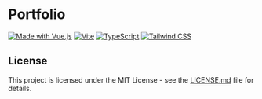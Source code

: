 # Portfolio
[![Made with Vue.js](https://img.shields.io/badge/Made%20with-Vue.js-42b883?style=flat-square&logo=vue.js)](https://vuejs.org)
[![Vite](https://img.shields.io/badge/Vite-Built%20with-646CFF?style=flat-square&logo=vite)](https://vitejs.dev)
[![TypeScript](https://img.shields.io/badge/TypeScript-Ready-3178C6?style=flat-square&logo=typescript)](https://www.typescriptlang.org)
[![Tailwind CSS](https://img.shields.io/badge/TailwindCSS-Styled-38B2AC?style=flat-square&logo=tailwind-css)](https://tailwindcss.com)

## License

This project is licensed under the MIT License - see the [LICENSE.md](https://github.com/aleczinn/alec-portfolio/blob/main/LICENSE) file for details.
